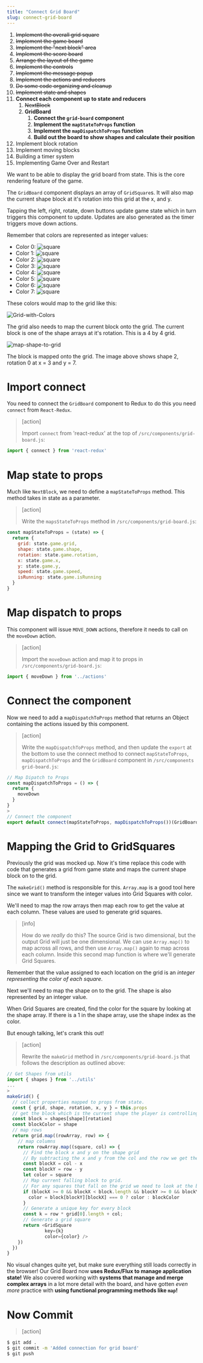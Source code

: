 ```yaml
---
title: "Connect Grid Board"
slug: connect-grid-board
---
```


1. ~~Implement the overall grid square~~
1. ~~Implement the game board~~
1. ~~Implement the "next block" area~~
1. ~~Implement the score board~~
1. ~~Arrange the layout of the game~~
1. ~~Implement the controls~~
1. ~~Implement the message popup~~
1. ~~Implement the actions and reducers~~
1. ~~Do some code organizing and cleanup~~
1. ~~Implement state and shapes~~
1. **Connect each component up to state and reducers**
    1. ~~NextBlock~~
    1. **GridBoard**
        1. **Connect the `grid-board` component**
        1. **Implement the `mapStateToProps` function**
        1. **Implement the `mapDispatchToProps` function**
        1. **Build out the board to show shapes and calculate their position**
1. Implement block rotation
1. Implement moving blocks
1. Building a timer system
1. Implementing Game Over and Restart

We want to be able to display the grid board from state. This is the core rendering feature of the game.

The `GridBoard` component displays an array of `GridSquare`s.
It will also map the current shape block at it's rotation into
this grid at the x, and y.

Tapping the left, right, rotate, down buttons update game state
which in turn triggers this component to update. Updates are
also generated as the timer triggers move down actions.

Remember that colors are represented as integer values:

- Color 0: ![square](assets/square-0.png)
- Color 1: ![square](assets/square-1.png)
- Color 2: ![square](assets/square-2.png)
- Color 3: ![square](assets/square-3.png)
- Color 4: ![square](assets/square-4.png)
- Color 5: ![square](assets/square-5.png)
- Color 6: ![square](assets/square-6.png)
- Color 7: ![square](assets/square-7.png)

These colors would map to the grid like this:

![Grid-with-Colors](assets/Grid-with-Colors.png)

The grid also needs to map the current block onto the
grid. The current block is one of the shape arrays at
it's rotation. This is a 4 by 4 grid.

![map-shape-to-grid](assets/map-shape-to-grid.png)

The block is mapped onto the grid. The image above
shows shape 2, rotation 0 at x = 3 and y = 7.

# Import connect

You need to connect the `GridBoard` component to Redux to do this you
need `connect` from `React-Redux`.

> [action]
>
> Import `connect` from 'react-redux' at the top of `/src/components/grid-board.js`:
>
```js
import { connect } from 'react-redux'
```

# Map state to props

Much like `NextBlock`, we need to define a `mapStateToProps` method. This method takes in state as a parameter.

> [action]
>
> Write the `mapsStateToProps` method in `/src/components/grid-board.js`:
>
```js
const mapStateToProps = (state) => {
  return {
    grid: state.game.grid,
    shape: state.game.shape,
    rotation: state.game.rotation,
    x: state.game.x,
    y: state.game.y,
    speed: state.game.speed,
    isRunning: state.game.isRunning
  }
}
```

# Map dispatch to props

This component will issue `MOVE_DOWN` actions, therefore it needs to call
on the `moveDown` action.

> [action]
>
> Import the `moveDown` action and map it to props in `/src/components/grid-board.js`:
>
```js
import { moveDown } from '../actions'
```

# Connect the component

Now we need to add a `mapDispatchToProps` method that returns an Object containing the actions issued by this component.

> [action]
>
> Write the `mapDispatchToProps` method, and then update the `export` at the bottom to use the connect method to connect `mapStateToProps`, `mapDispatchToProps` and the `GridBoard` component in `/src/components grid-board.js`:
>
```js
// Map Dipatch to Props
const mapDispatchToProps = () => {
  return {
    moveDown
  }
}
>
// Connect the component
export default connect(mapStateToProps, mapDispatchToProps())(GridBoard)
```

# Mapping the Grid to GridSquares

Previously the grid was mocked up. Now it's time replace
this code with code that generates a grid from game state
and maps the current shape block on to the grid.

The `makeGrid()` method is responsible for this.
`Array.map` is a good tool here since we want to
transform the integer values into Grid Squares with
color.

We'll need to map the row arrays then map each row to get the value at each column. These values are used to generate grid squares.

> [info]
>
> How do we _really_ do this? The source Grid is two dimensional, but the output Grid will just be one dimensional. We can use `Array.map()` to map across all rows, and then use `Array.map()` again to map across each column. Inside this second map function is where we'll generate Grid Squares.

Remember that the value assigned to each location on the grid is an _integer representing the color of each square_.

Next we'll need to map the shape on to the grid. The
shape is also represented by an integer value.

When Grid Squares are created, find the color for the
square by looking at the shape array. If there is a 1
in the shape array, use the shape index as the color.

But enough talking, let's crank this out!

> [action]
>
> Rewrite the `makeGrid` method in `/src/components/grid-board.js` that follows the description as outlined above:
>
```JavaScript
// Get Shapes from utils
import { shapes } from '../utils'
...
>
makeGrid() {
  // collect properties mapped to props from state.
  const { grid, shape, rotation, x, y } = this.props
  // get the block which is the current shape the player is controlling
  const block = shapes[shape][rotation]
  const blockColor = shape
  // map rows
  return grid.map((rowArray, row) => {
    // map columns
    return rowArray.map((square, col) => {
      // Find the block x and y on the shape grid
      // By subtracting the x and y from the col and the row we get the position of the upper left corner of the block array as if it was superimposed over the main grid
      const blockX = col - x
      const blockY = row - y
      let color = square
      // Map current falling block to grid.
      // For any squares that fall on the grid we need to look at the block array and see if there is a 1 in this case we use the block color.
      if (blockX >= 0 && blockX < block.length && blockY >= 0 && blockY < block.length) {
        color = block[blockY][blockX] === 0 ? color : blockColor
      }
      // Generate a unique key for every block
      const k = row * grid[0].length + col;
      // Generate a grid square
      return <GridSquare
              key={k}
              color={color} />
    })
  })
}
```

No visual changes quite yet, but make sure everything still loads correctly in the browser! Our Grid Board now **uses Redux/Flux to manage application state!** We also covered working with **systems that manage and merge complex arrays** in a lot more detail with the board, and have gotten _even more_ practice with **using functional programming methods like `map`!**

# Now Commit

>[action]
>
```bash
$ git add .
$ git commit -m 'Added connection for grid board'
$ git push
```
